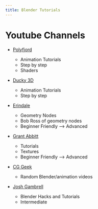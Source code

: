 ```yaml
---
title: Blender Tutorials
---
```


# Youtube Channels


- [Polyfjord](https://www.youtube.com/c/Polyfjord)
  - Animation Tutorials
  - Step by step
  - Shaders


- [Ducky 3D](https://www.youtube.com/channel/UCuNhGhbemBkdflZ1FGJ0lUQ)
	- Animation Tutorials
    - Step by step


- [Erindale](https://www.youtube.com/c/Erindale)
	- Geometry Nodes
	- Bob Ross of geometry nodes
	- Beginner Friendly —> Advanced


- [Grant Abbitt](https://www.youtube.com/c/GrantAbbitt)
	- Tutorials
    - Textures
    - Beginner Friendly —>  Advanced  
 
 
- [CG Geek](https://www.youtube.com/c/CGGeek)
	- Random Blender/animation videos


- [Josh Gambrell](https://www.youtube.com/c/JoshGambrell)
	- Blender Hacks and Tutorials
	- Intermediate
	
